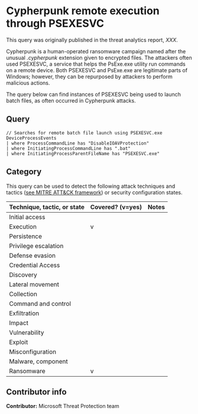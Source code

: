 # Cypherpunk remote execution through PSEXESVC

This query was originally published in the threat analytics report, *XXX*.

Cypherpunk is a human-operated ransomware campaign named after the unusual *.cypherpunk* extension given to encrypted files. The attackers often used PSEXESVC, a service that helps the PsExe.exe utility run commands on a remote device. Both PSEXESVC and PsExe.exe are legitimate parts of Windows; however, they can be repurposed by attackers to perform malicious actions.

The query below can find instances of PSEXESVC being used to launch batch files, as often occurred in Cypherpunk attacks.

## Query

```kusto
// Searches for remote batch file launch using PSEXESVC.exe
DeviceProcessEvents
| where ProcessCommandLine has "DisableIOAVProtection"
| where InitiatingProcessCommandLine has ".bat"
| where InitiatingProcessParentFileName has "PSEXESVC.exe"
```

## Category

This query can be used to detect the following attack techniques and tactics ([see MITRE ATT&CK framework](https://attack.mitre.org/)) or security configuration states.

| Technique, tactic, or state | Covered? (v=yes) | Notes |
|------------------------|----------|-------|
| Initial access |  |  |
| Execution | v |  |
| Persistence |  |  | 
| Privilege escalation |  |  |
| Defense evasion |  |  | 
| Credential Access |  |  | 
| Discovery |  |  | 
| Lateral movement |  |  | 
| Collection |  |  | 
| Command and control |  |  | 
| Exfiltration |  |  | 
| Impact |  |  |
| Vulnerability |  |  |
| Exploit |  |  |
| Misconfiguration |  |  |
| Malware, component |  |  |
| Ransomware | v |  |


## Contributor info

**Contributor:** Microsoft Threat Protection team

